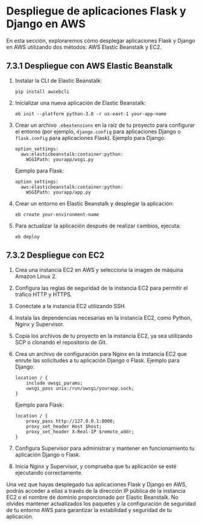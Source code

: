 # Despliegue de aplicaciones Flask y Django en AWS

En esta sección, exploraremos cómo desplegar aplicaciones Flask y Django en AWS utilizando dos métodos: AWS Elastic Beanstalk y EC2.

## 7.3.1 Despliegue con AWS Elastic Beanstalk

1. Instalar la CLI de Elastic Beanstalk:
   ```
   pip install awsebcli
   ```

2. Inicializar una nueva aplicación de Elastic Beanstalk:
   ```
   eb init --platform python-3.8 -r us-east-1 your-app-name
   ```

3. Crear un archivo `.ebextensions` en la raíz de tu proyecto para configurar el entorno (por ejemplo, `django.config` para aplicaciones Django o `flask.config` para aplicaciones Flask). Ejemplo para Django:

   ```
   option_settings:
     aws:elasticbeanstalk:container:python:
       WSGIPath: yourapp/wsgi.py
   ```

   Ejemplo para Flask:

   ```
   option_settings:
     aws:elasticbeanstalk:container:python:
       WSGIPath: yourapp/app.py
   ```

4. Crear un entorno en Elastic Beanstalk y desplegar la aplicación:
   ```
   eb create your-environment-name
   ```

5. Para actualizar la aplicación después de realizar cambios, ejecuta:
   ```
   eb deploy
   ```

## 7.3.2 Despliegue con EC2

1. Crea una instancia EC2 en AWS y selecciona la imagen de máquina Amazon Linux 2.
2. Configura las reglas de seguridad de la instancia EC2 para permitir el tráfico HTTP y HTTPS.
3. Conéctate a la instancia EC2 utilizando SSH.
4. Instala las dependencias necesarias en la instancia EC2, como Python, Nginx y Supervisor.

5. Copia los archivos de tu proyecto en la instancia EC2, ya sea utilizando SCP o clonando el repositorio de Git.

6. Crea un archivo de configuración para Nginx en la instancia EC2 que enrute las solicitudes a tu aplicación Django o Flask. Ejemplo para Django:

   ```
   location / {
       include uwsgi_params;
       uwsgi_pass unix:/run/uwsgi/yourapp.sock;
   }
   ```

   Ejemplo para Flask:

   ```
   location / {
       proxy_pass http://127.0.0.1:8000;
       proxy_set_header Host $host;
       proxy_set_header X-Real-IP $remote_addr;
   }
   ```

7. Configura Supervisor para administrar y mantener en funcionamiento tu aplicación Django o Flask.

8. Inicia Nginx y Supervisor, y comprueba que tu aplicación se esté ejecutando correctamente.

Una vez que hayas desplegado tus aplicaciones Flask y Django en AWS, podrás acceder a ellas a través de la dirección IP pública de la instancia EC2 o el nombre de dominio proporcionado por Elastic Beanstalk. No olvides mantener actualizados los paquetes y la configuración de seguridad de tu entorno AWS para garantizar la estabilidad y seguridad de tu aplicación.